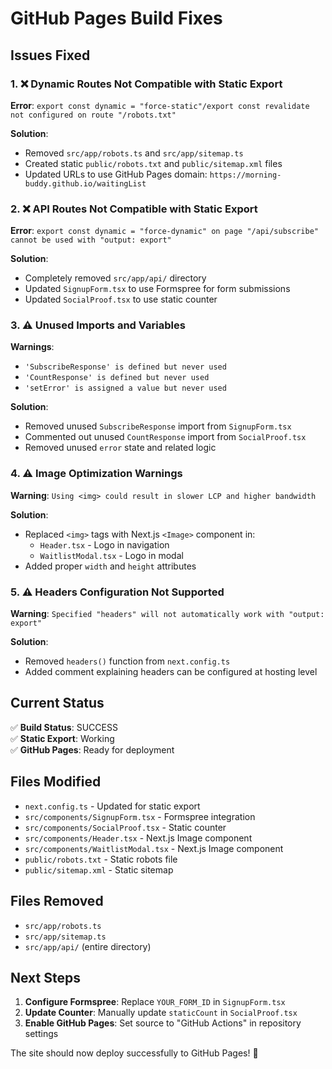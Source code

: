 # GitHub Pages Build Fixes

## Issues Fixed

### 1. ❌ **Dynamic Routes Not Compatible with Static Export**
**Error**: `export const dynamic = "force-static"/export const revalidate not configured on route "/robots.txt"`

**Solution**: 
- Removed `src/app/robots.ts` and `src/app/sitemap.ts`
- Created static `public/robots.txt` and `public/sitemap.xml` files
- Updated URLs to use GitHub Pages domain: `https://morning-buddy.github.io/waitingList`

### 2. ❌ **API Routes Not Compatible with Static Export**
**Error**: `export const dynamic = "force-dynamic" on page "/api/subscribe" cannot be used with "output: export"`

**Solution**:
- Completely removed `src/app/api/` directory
- Updated `SignupForm.tsx` to use Formspree for form submissions
- Updated `SocialProof.tsx` to use static counter

### 3. ⚠️ **Unused Imports and Variables**
**Warnings**: 
- `'SubscribeResponse' is defined but never used`
- `'CountResponse' is defined but never used`
- `'setError' is assigned a value but never used`

**Solution**:
- Removed unused `SubscribeResponse` import from `SignupForm.tsx`
- Commented out unused `CountResponse` import from `SocialProof.tsx`
- Removed unused `error` state and related logic

### 4. ⚠️ **Image Optimization Warnings**
**Warning**: `Using <img> could result in slower LCP and higher bandwidth`

**Solution**:
- Replaced `<img>` tags with Next.js `<Image>` component in:
  - `Header.tsx` - Logo in navigation
  - `WaitlistModal.tsx` - Logo in modal
- Added proper `width` and `height` attributes

### 5. ⚠️ **Headers Configuration Not Supported**
**Warning**: `Specified "headers" will not automatically work with "output: export"`

**Solution**:
- Removed `headers()` function from `next.config.ts`
- Added comment explaining headers can be configured at hosting level

## Current Status

✅ **Build Status**: SUCCESS  
✅ **Static Export**: Working  
✅ **GitHub Pages**: Ready for deployment  

## Files Modified

- `next.config.ts` - Updated for static export
- `src/components/SignupForm.tsx` - Formspree integration
- `src/components/SocialProof.tsx` - Static counter
- `src/components/Header.tsx` - Next.js Image component
- `src/components/WaitlistModal.tsx` - Next.js Image component
- `public/robots.txt` - Static robots file
- `public/sitemap.xml` - Static sitemap

## Files Removed

- `src/app/robots.ts`
- `src/app/sitemap.ts`
- `src/app/api/` (entire directory)

## Next Steps

1. **Configure Formspree**: Replace `YOUR_FORM_ID` in `SignupForm.tsx`
2. **Update Counter**: Manually update `staticCount` in `SocialProof.tsx`
3. **Enable GitHub Pages**: Set source to "GitHub Actions" in repository settings

The site should now deploy successfully to GitHub Pages! 🚀